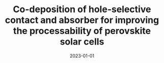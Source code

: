 ---
title: "Co-deposition of hole-selective contact and absorber for improving the processability of perovskite solar cells"
authors:
- Xiaopeng Zheng
- Zhen Li
- Yi Zhang
- Min Chen
- Tuo Liu
- Chuanxiao Xiao
- Danpeng Gao
- Jay B. Patel
- Darius Kuciauskas
- Artiom Magomedov
- Rebecca A. Scheidt
- Xiaoming Wang
- Steven P. Harvey
- Zhenghong Dai
- Chunlei Zhang
- Daniel Morales
- Henry Pruett
- Brian M. Wieliczka
- Ahmad R. Kirmani
- Nitin P. Padture
- Kenneth R. Graham
- Yanfa Yan
- Mohammad Khaja Nazeeruddin
- Michael D. McGehee
- Zonglong Zhu
- Joseph M. Luther
date: '2023-01-01'
publishDate: '2025-02-07T02:45:00.377435Z'
publication_types:
- article-journal
publication: "Nature Energy"
weight: 4    # 添加权重
featured: true
doi: '10.1038/s41560-023-01227-6'
links:
- name: URL
  url: https://www.nature.com/articles/s41560-023-01227-6  
---